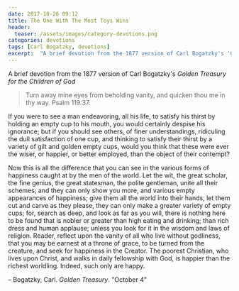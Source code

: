 ```yaml
---
date: 2017-10-26 09:12
title: The One With The Most Toys Wins
header:
  teaser: /assets/images/category-devotions.png
categories: devotions
tags: [Carl Bogatzky, devotions]
excerpt:  "A brief devotion from the 1877 version of Carl Bogatzky's 'Golden Treasury for the Children of God'"
---
```

A brief devotion from the 1877 version of Carl Bogatzky's *Golden Treasury for the Children of God*

> Turn away mine eyes from beholding vanity, and quicken thou me in thy way. Psalm 119:37.

If you were to see a man endeavoring, all his life, to satisfy his thirst by holding an empty cup to his mouth, you would certainly despise his ignorance; but if you should see others, of finer understandings, ridiculing the dull satisfaction of one cup, and thinking to satisfy their thirst by a variety of gilt and golden empty cups, would you think that these were ever the wiser, or happier, or better employed, than the object of their contempt? 

Now this is all the difference that you can see in the various forms of happiness caught at by the men of the world. Let the wit, the great scholar, the fine genius, the great statesman, the polite gentleman, unite all their schemes; and they can only show you more, and various empty appearances of happiness; give them all the world into their hands, let them cut and carve as they please, they can only make a greater variety of empty cups; for, search as deep, and look as far as you will, there is nothing here to be found that is nobler or greater than high eating and drinking; than rich dress and human applause; unless you look for it in the wisdom and laws of religion. Reader, reflect upon the vanity of all who live without godliness, that you may be earnest at a throne of grace, to be turned from the creature, and seek for happiness in the Creator. The poorest Christian, who lives upon Christ, and walks in daily fellowship with God, is happier than the richest worldling. Indeed, such only are happy. 

– Bogatzky, Carl. *Golden Treasury*. "October 4"
